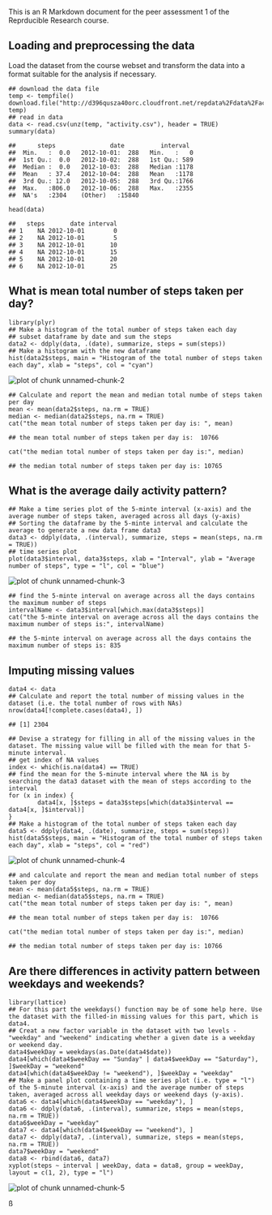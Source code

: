 This is an R Markdown document for the peer assessment 1 of the
Reprducible Research course.

Loading and preprocessing the data
----------------------------------

Load the dataset from the course webset and transform the data into a
format suitable for the analysis if necessary.

    ## download the data file
    temp <- tempfile()
    download.file("http://d396qusza40orc.cloudfront.net/repdata%2Fdata%2Factivity.zip", temp)
    ## read in data 
    data <- read.csv(unz(temp, "activity.csv"), header = TRUE)
    summary(data)

    ##      steps               date          interval   
    ##  Min.   :  0.0   2012-10-01:  288   Min.   :   0  
    ##  1st Qu.:  0.0   2012-10-02:  288   1st Qu.: 589  
    ##  Median :  0.0   2012-10-03:  288   Median :1178  
    ##  Mean   : 37.4   2012-10-04:  288   Mean   :1178  
    ##  3rd Qu.: 12.0   2012-10-05:  288   3rd Qu.:1766  
    ##  Max.   :806.0   2012-10-06:  288   Max.   :2355  
    ##  NA's   :2304    (Other)   :15840

    head(data)

    ##   steps       date interval
    ## 1    NA 2012-10-01        0
    ## 2    NA 2012-10-01        5
    ## 3    NA 2012-10-01       10
    ## 4    NA 2012-10-01       15
    ## 5    NA 2012-10-01       20
    ## 6    NA 2012-10-01       25

What is mean total number of steps taken per day?
-------------------------------------------------

    library(plyr)
    ## Make a histogram of the total number of steps taken each day
    ## subset dataframe by date and sum the steps
    data2 <- ddply(data, .(date), summarize, steps = sum(steps))
    ## Make a histogram with the new dataframe
    hist(data2$steps, main = "Histogram of the total number of steps taken each day", xlab = "steps", col = "cyan")

![plot of chunk
unnamed-chunk-2](./PA1_template_files/figure-markdown_strict/unnamed-chunk-2.png)

    ## Calculate and report the mean and median total numbe of steps taken per day
    mean <- mean(data2$steps, na.rm = TRUE)
    median <- median(data2$steps, na.rm = TRUE)
    cat("the mean total number of steps taken per day is: ", mean)

    ## the mean total number of steps taken per day is:  10766

    cat("the median total number of steps taken per day is:", median)

    ## the median total number of steps taken per day is: 10765

What is the average daily activity pattern?
-------------------------------------------

    ## Make a time series plot of the 5-minte interval (x-axis) and the average number of steps taken, averaged across all days (y-axis)
    ## Sorting the dataframe by the 5-minte interval and calculate the average to generate a new data frame data3
    data3 <- ddply(data, .(interval), summarize, steps = mean(steps, na.rm = TRUE))
    ## time series plot
    plot(data3$interval, data3$steps, xlab = "Interval", ylab = "Average number of steps", type = "l", col = "blue")

![plot of chunk
unnamed-chunk-3](./PA1_template_files/figure-markdown_strict/unnamed-chunk-3.png)

    ## find the 5-minte interval on average across all the days contains the maximum number of steps
    intervalName <- data3$interval[which.max(data3$steps)]
    cat("the 5-minte interval on average across all the days contains the maximum number of steps is:", intervalName)

    ## the 5-minte interval on average across all the days contains the maximum number of steps is: 835

Imputing missing values
-----------------------

    data4 <- data
    ## Calculate and report the total number of missing values in the dataset (i.e. the total number of rows with NAs)
    nrow(data4[!complete.cases(data4), ])

    ## [1] 2304

    ## Devise a strategy for filling in all of the missing values in the dataset. The missing value will be filled with the mean for that 5-minute interval. 
    ## get index of NA values
    index <- which(is.na(data4) == TRUE)
    ## find the mean for the 5-minute interval where the NA is by searching the data3 dataset with the mean of steps according to the interval
    for (x in index) {
            data4[x, ]$steps = data3$steps[which(data3$interval == data4[x, ]$interval)]
    }
    ## Make a histogram of the total number of steps taken each day
    data5 <- ddply(data4, .(date), summarize, steps = sum(steps))
    hist(data5$steps, main = "Histogram of the total number of steps taken each day", xlab = "steps", col = "red")

![plot of chunk
unnamed-chunk-4](./PA1_template_files/figure-markdown_strict/unnamed-chunk-4.png)

    ## and calculate and report the mean and median total number of steps taken per doy
    mean <- mean(data5$steps, na.rm = TRUE)
    median <- median(data5$steps, na.rm = TRUE)
    cat("the mean total number of steps taken per day is: ", mean)

    ## the mean total number of steps taken per day is:  10766

    cat("the median total number of steps taken per day is:", median)

    ## the median total number of steps taken per day is: 10766

Are there differences in activity pattern between weekdays and weekends?
------------------------------------------------------------------------

    library(lattice)
    ## For this part the weekdays() function may be of some help here. Use the dataset with the filled-in missing values for this part, which is data4.
    ## Creat a new factor variable in the dataset with two levels - "weekday" and "weekend" indicating whether a given date is a weekday or weekend day.
    data4$weekDay = weekdays(as.Date(data4$date))
    data4[which(data4$weekDay == "Sunday" | data4$weekDay == "Saturday"), ]$weekDay = "weekend"
    data4[which(data4$weekDay != "weekend"), ]$weekDay = "weekday"
    ## Make a panel plot containing a time series plot (i.e. type = "l") of the 5-minute interval (x-axis) and the average number of steps taken, averaged across all weekday days or weekend days (y-axis). 
    data6 <- data4[which(data4$weekDay == "weekday"), ]
    data6 <- ddply(data6, .(interval), summarize, steps = mean(steps, na.rm = TRUE))
    data6$weekDay = "weekday"
    data7 <- data4[which(data4$weekDay == "weekend"), ]
    data7 <- ddply(data7, .(interval), summarize, steps = mean(steps, na.rm = TRUE))
    data7$weekDay = "weekend"
    data8 <- rbind(data6, data7)
    xyplot(steps ~ interval | weekDay, data = data8, group = weekDay, layout = c(1, 2), type = "l")

![plot of chunk
unnamed-chunk-5](./PA1_template_files/figure-markdown_strict/unnamed-chunk-5.png)

ß
